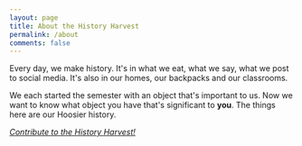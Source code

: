 ```yaml
---
layout: page
title: About the History Harvest
permalink: /about
comments: false
---
```


Every day, we make history. It's in what we eat, what we say, what we post to social media. It's also in our homes, our backpacks and our classrooms.

We each started the semester with an object that's important to us. Now we want to know what object you have that's significant to **you**. The things here are our Hoosier history.

*[Contribute to the History Harvest!](https://docs.google.com/forms/d/e/1FAIpQLScnAh6QqC09MJleFKIM7MMxayxLX2HFWQAoQvzNXnpdD8vU4w/viewform?usp=sf_link)*
